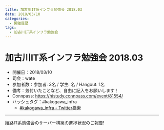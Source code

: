 ```yaml
---
title: 加古川IT系インフラ勉強会 2018.03
date: 2018/03/10
categories:
  - 開催履歴
tags:
  - 加古川IT系インフラ勉強会
---
```


加古川IT系インフラ勉強会 2018.03
===

* 開催日：2018/03/10
* 司会：wate
* 参加者数：参加者: 3名 / 学生:  名 / Hangout:  1名
* 備考：気付いたことなど、自由に記入をお願いします！
* Connpass: https://histudy.connpass.com/event/81554/
* ハッシュタグ：#kakogawa_infra
    * [#kakogawa_infra - Twitter検索](https://twitter.com/search?q=%23kakogawa_infra&src=typd)

---


姫路IT系勉強会のサーバー構築の進捗状況のご報告!
